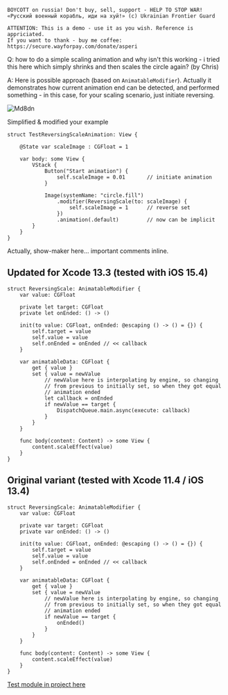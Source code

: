 ```
BOYCOTT on russia! Don't buy, sell, support - HELP TO STOP WAR!
«Русский военный корабль, иди на хуй!» (c) Ukrainian Frontier Guard

ATTENTION: This is a demo - use it as you wish. Reference is appriciated.
If you want to thank - buy me coffee: https://secure.wayforpay.com/donate/asperi
```

Q: how to do a simple scaling animation and why isn't this working - i tried this here which 
simply shrinks and then scales the circle again? (by Chris)

A: Here is possible approach (based on `AnimatableModifier`). Actually it demonstrates 
how current animation end can be detected, and performed something - in this 
case, for your scaling scenario, just initiate reversing.

![Md8dn](https://user-images.githubusercontent.com/62171579/164772728-c0d7188b-e355-418b-84b8-16b4bedc5c43.gif)

Simplified & modified your example

```
struct TestReversingScaleAnimation: View {

    @State var scaleImage : CGFloat = 1

    var body: some View {
        VStack {
            Button("Start animation") {
                self.scaleImage = 0.01       // initiate animation
            }

            Image(systemName: "circle.fill")
                .modifier(ReversingScale(to: scaleImage) {
                    self.scaleImage = 1      // reverse set
                })
                .animation(.default)         // now can be implicit
        }
    }
}
```

Actually, show-maker here... important comments inline.

## Updated for Xcode 13.3 (tested with iOS 15.4) ##

```
struct ReversingScale: AnimatableModifier {
    var value: CGFloat

    private let target: CGFloat
    private let onEnded: () -> ()

    init(to value: CGFloat, onEnded: @escaping () -> () = {}) {
        self.target = value
        self.value = value
        self.onEnded = onEnded // << callback
    }

    var animatableData: CGFloat {
        get { value }
        set { value = newValue
            // newValue here is interpolating by engine, so changing
            // from previous to initially set, so when they got equal
            // animation ended
            let callback = onEnded
            if newValue == target {
				DispatchQueue.main.async(execute: callback)
            }
        }
    }

    func body(content: Content) -> some View {
        content.scaleEffect(value)
    }
}
```

## Original variant (tested with Xcode 11.4 / iOS 13.4) ##

```
struct ReversingScale: AnimatableModifier {
    var value: CGFloat

    private var target: CGFloat
    private var onEnded: () -> ()

    init(to value: CGFloat, onEnded: @escaping () -> () = {}) {
        self.target = value
        self.value = value
        self.onEnded = onEnded // << callback
    }

    var animatableData: CGFloat {
        get { value }
        set { value = newValue
            // newValue here is interpolating by engine, so changing
            // from previous to initially set, so when they got equal
            // animation ended
            if newValue == target {
                onEnded()
            }
        }
    }

    func body(content: Content) -> some View {
        content.scaleEffect(value)
    }
}
```

[Test module in project here](https://github.com/Asperi-Demo/4SwiftUI/blob/master/PlayOn_iOS/PlayOn_iOS/Findings/TestReversingScaleAnimation.swift)
